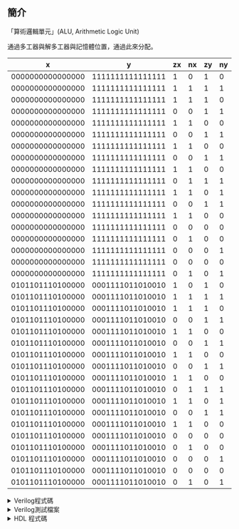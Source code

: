 ## 簡介
「算術邏輯單元」(ALU, Arithmetic Logic Unit)

通過多工器與解多工器與記憶體位置，通過此來分配。

| x                | y                | zx  | nx  | zy  | ny  | f   | no  | out              |
| ---------------- | ---------------- | --- | --- | --- | --- | --- | --- | ---------------- |
| 0000000000000000 | 1111111111111111 | 1   | 0   | 1   | 0   | 1   | 0   | 0000000000000000 |
| 0000000000000000 | 1111111111111111 | 1   | 1   | 1   | 1   | 1   | 1   | 0000000000000001 |
| 0000000000000000 | 1111111111111111 | 1   | 1   | 1   | 0   | 1   | 0   | 1111111111111111 |
| 0000000000000000 | 1111111111111111 | 0   | 0   | 1   | 1   | 0   | 0   | 0000000000000000 |
| 0000000000000000 | 1111111111111111 | 1   | 1   | 0   | 0   | 0   | 0   | 1111111111111111 |
| 0000000000000000 | 1111111111111111 | 0   | 0   | 1   | 1   | 0   | 1   | 1111111111111111 |
| 0000000000000000 | 1111111111111111 | 1   | 1   | 0   | 0   | 0   | 1   | 0000000000000000 |
| 0000000000000000 | 1111111111111111 | 0   | 0   | 1   | 1   | 1   | 1   | 0000000000000000 |
| 0000000000000000 | 1111111111111111 | 1   | 1   | 0   | 0   | 1   | 1   | 0000000000000001 |
| 0000000000000000 | 1111111111111111 | 0   | 1   | 1   | 1   | 1   | 1   | 0000000000000001 |
| 0000000000000000 | 1111111111111111 | 1   | 1   | 0   | 1   | 1   | 1   | 0000000000000000 |
| 0000000000000000 | 1111111111111111 | 0   | 0   | 1   | 1   | 1   | 0   | 1111111111111111 |
| 0000000000000000 | 1111111111111111 | 1   | 1   | 0   | 0   | 1   | 0   | 1111111111111110 |
| 0000000000000000 | 1111111111111111 | 0   | 0   | 0   | 0   | 1   | 0   | 1111111111111111 |
| 0000000000000000 | 1111111111111111 | 0   | 1   | 0   | 0   | 1   | 1   | 0000000000000001 |
| 0000000000000000 | 1111111111111111 | 0   | 0   | 0   | 1   | 1   | 1   | 1111111111111111 |
| 0000000000000000 | 1111111111111111 | 0   | 0   | 0   | 0   | 0   | 0   | 0000000000000000 |
| 0000000000000000 | 1111111111111111 | 0   | 1   | 0   | 1   | 0   | 1   | 1111111111111111 |
| 0101101110100000 | 0001111011010010 | 1   | 0   | 1   | 0   | 1   | 0   | 0000000000000000 |
| 0101101110100000 | 0001111011010010 | 1   | 1   | 1   | 1   | 1   | 1   | 0000000000000001 |
| 0101101110100000 | 0001111011010010 | 1   | 1   | 1   | 0   | 1   | 0   | 1111111111111111 |
| 0101101110100000 | 0001111011010010 | 0   | 0   | 1   | 1   | 0   | 0   | 0101101110100000 |
| 0101101110100000 | 0001111011010010 | 1   | 1   | 0   | 0   | 0   | 0   | 0001111011010010 |
| 0101101110100000 | 0001111011010010 | 0   | 0   | 1   | 1   | 0   | 1   | 1010010001011111 |
| 0101101110100000 | 0001111011010010 | 1   | 1   | 0   | 0   | 0   | 1   | 1110000100101101 |
| 0101101110100000 | 0001111011010010 | 0   | 0   | 1   | 1   | 1   | 1   | 1010010001100000 |
| 0101101110100000 | 0001111011010010 | 1   | 1   | 0   | 0   | 1   | 1   | 1110000100101110 |
| 0101101110100000 | 0001111011010010 | 0   | 1   | 1   | 1   | 1   | 1   | 0101101110100001 |
| 0101101110100000 | 0001111011010010 | 1   | 1   | 0   | 1   | 1   | 1   | 0001111011010011 |
| 0101101110100000 | 0001111011010010 | 0   | 0   | 1   | 1   | 1   | 0   | 0101101110011111 |
| 0101101110100000 | 0001111011010010 | 1   | 1   | 0   | 0   | 1   | 0   | 0001111011010001 |
| 0101101110100000 | 0001111011010010 | 0   | 0   | 0   | 0   | 1   | 0   | 0111101001110010 |
| 0101101110100000 | 0001111011010010 | 0   | 1   | 0   | 0   | 1   | 1   | 0011110011001110 |
| 0101101110100000 | 0001111011010010 | 0   | 0   | 0   | 1   | 1   | 1   | 1100001100110010 |
| 0101101110100000 | 0001111011010010 | 0   | 0   | 0   | 0   | 0   | 0   | 0001101010000000 |
| 0101101110100000 | 0001111011010010 | 0   | 1   | 0   | 1   | 0   | 1   | 0101111111110010 |

<details>
<summary>Verilog程式碼</summary>

```verilog
```
</details>

<details>
<summary>Verilog測試檔案</summary>

```verilog
```
</details>

<details>
<summary>HDL 程式碼</summary>

```hdl
// This file is part of www.nand2tetris.org
// and the book "The Elements of Computing Systems"
// by Nisan and Schocken, MIT Press.
// File name: projects/02/ALU.hdl

/**
 * The ALU (Arithmetic Logic Unit).
 * Computes one of the following functions:
 * x+y, x-y, y-x, 0, 1, -1, x, y, -x, -y, !x, !y,
 * x+1, y+1, x-1, y-1, x&y, x|y on two 16-bit inputs,
 * according to 6 input bits denoted zx,nx,zy,ny,f,no.
 * In addition, the ALU computes two 1-bit outputs:
 * if the ALU output == 0, zr is set to 1; otherwise zr is set to 0;
 * if the ALU output < 0, ng is set to 1; otherwise ng is set to 0.
 */

// Implementation: the ALU logic manipulates the x and y inputs
// and operates on the resulting values, as follows:
// if (zx == 1) set x = 0        // 16-bit constant
// if (nx == 1) set x = !x       // bitwise not
// if (zy == 1) set y = 0        // 16-bit constant
// if (ny == 1) set y = !y       // bitwise not
// if (f == 1)  set out = x + y  // integer 2's complement addition
// if (f == 0)  set out = x & y  // bitwise and
// if (no == 1) set out = !out   // bitwise not
// if (out == 0) set zr = 1
// if (out < 0) set ng = 1

CHIP ALU {
    IN
        x[16], y[16],  // 16-bit inputs
        zx, // zero the x input?
        nx, // negate the x input?
        zy, // zero the y input?
        ny, // negate the y input?
        f,  // compute out = x + y (if 1) or x & y (if 0)
        no; // negate the out output?

    OUT
        out[16], // 16-bit output
        zr, // 1 if (out == 0), 0 otherwise
        ng; // 1 if (out < 0),  0 otherwise

    PARTS:
    Mux16(a=x, b[0..15]=false, sel=zx, out=xMuxZero);

    Not16(in=xMuxZero, out=xBar);
    Mux16(a=xMuxZero, b=xBar, sel=nx, out=xMuxxBar);

    Mux16(a=y, b[0..15]=false, sel=zy, out=yMuxZero);

    Not16(in=yMuxZero, out=yBar);
    Mux16(a=yMuxZero, b=yBar, sel=ny, out=yMuxyBar);

    And16(a=xMuxxBar, b=yMuxyBar, out=XAndY);
    Add16(a=xMuxxBar, b=yMuxyBar, out=XAddY);
    Mux16(a=XAndY, b=XAddY, sel=f, out=AndMuxOr);

    Not16(in=AndMuxOr, out=AndMuxOrBar);
    Mux16(a=AndMuxOr, b=AndMuxOrBar, sel=no, out=out);

   // Put you code here:
}

```
</details>
